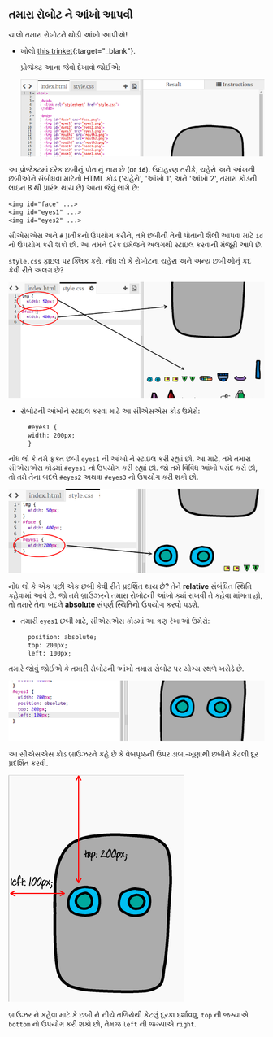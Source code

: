 ## તમારા રોબોટ ને આંખો આપવી

ચાલો તમારા રોબોટને થોડી આંખો આપીએ!

+ ખોલો [this trinket](http://jumpto.cc/web-robot){:target="_blank"}.
    
    પ્રોજેક્ટ આના જેવો દેખાવો જોઈએ:
    
    ![સ્ક્રીનશોટ](images/robot-starter.png)

આ પ્રોજેક્ટમાં દરેક છબીનું પોતાનું નામ છે (or **`id`**). ઉદાહરણ તરીકે, ચહેરો અને આંખની છબીઓને સંબોધવા માટેનો HTML કોડ ('ચહેરો', 'આંખો 1', અને 'આંખો 2', તમારા કોડની લાઇન 8 થી પ્રારંભ થાય છે) આના જેવું લાગે છે:

    <img id="face" ...>
    <img id="eyes1" ...>
    <img id="eyes2" ...>
    

સીએસએસ અને `#` પ્રતીકનો ઉપયોગ કરીને, તમે છબીની તેની પોતાની શૈલી આપવા માટે `id` નો ઉપયોગ કરી શકો છો. આ તમને દરેક ઇમેજને અલગથી સ્ટાઇલ કરવાની મંજૂરી આપે છે.

`style.css` ફાઇલ પર ક્લિક કરો. નોંધ લો કે રોબોટના ચહેરા અને અન્ય છબીઓનું કદ કેવી રીતે અલગ છે?

![સ્ક્રીનશોટ](images/robot-id.png)

+ રોબોટની આંખોને સ્ટાઇલ કરવા માટે આ સીએસએસ કોડ ઉમેરો:
    
        #eyes1 {
        width: 200px;
        }
        

નોંધ લો કે તમે ફક્ત છબી `eyes1` ની આંખો ને સ્ટાઇલ કરી રહ્યાં છો. આ માટે, તમે તમારા સીએસએસ કોડમાં `#eyes1` નો ઉપયોગ કરી રહ્યાં છો. જો તમે વિવિધ આંખો પસંદ કરો છો, તો તમે તેના બદલે `#eyes2` અથવા `#eyes3` નો ઉપયોગ કરી શકો છો.

![સ્ક્રીનશોટ](images/robot-eyes-width.png)

નોંધ લો કે એક પછી એક છબી કેવી રીતે પ્રદર્શિત થાય છે? તેને **relative** સંબંધિત સ્થિતિ કહેવામાં આવે છે. જો તમે બ્રાઉઝરને તમારા રોબોટની આંખો ક્યાં રાખવી તે કહેવા માંગતા હો, તો તમારે તેના બદલે **absolute** સંપૂર્ણ સ્થિતિનો ઉપયોગ કરવો પડશે.

+ તમારી `eyes1` છબી માટે, સીએસએસ કોડમાં આ ત્રણ રેખાઓ ઉમેરો:
    
        position: absolute;
        top: 200px;
        left: 100px;
        

તમારે જોવું જોઈએ કે તમારી રોબોટની આંખો તમારા રોબોટ પર યોગ્ય સ્થળે ખસેડે છે.

![સ્ક્રીનશોટ](images/robot-eyes-position.png)

આ સીએસએસ કોડ બ્રાઉઝરને કહે છે કે વેબપૃષ્ઠની ઉપર ડાબા-ખૂણાથી છબીને કેટલી દૂર પ્રદર્શિત કરવી.

![સ્ક્રીનશોટ](images/robot-eyes-position2.png)

બ્રાઉઝર ને કહેવા માટે કે છબી ને નીચે તળિયેથી કેટલું દૂરકા દર્શાવવુ, `top` ની જગ્યાએ `bottom` નો ઉપયોગ કરી શકો છો, તેમજ `left` ની જગ્યાએ `right`.